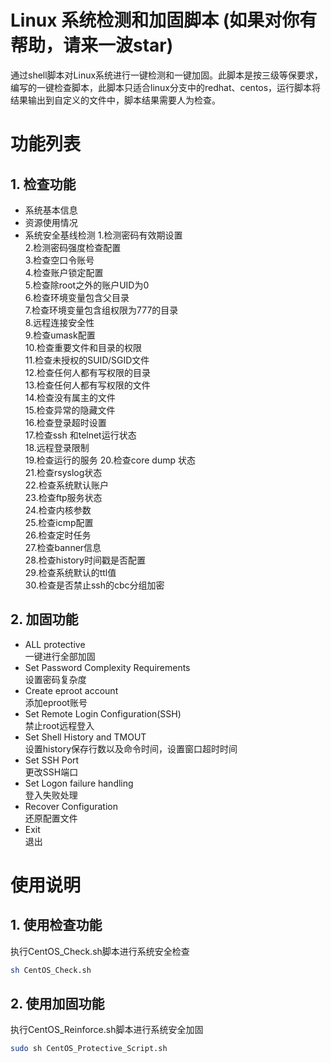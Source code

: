 # Linux 系统检测和加固脚本 (如果对你有帮助，请来一波star)
通过shell脚本对Linux系统进行一键检测和一键加固。此脚本是按三级等保要求，编写的一键检查脚本，此脚本只适合linux分支中的redhat、centos，运行脚本将结果输出到自定义的文件中，脚本结果需要人为检查。

# 功能列表
## 1. 检查功能
- 系统基本信息
- 资源使用情况
- 系统安全基线检测
     1.检测密码有效期设置  
     2.检测密码强度检查配置   
     3.检查空口令账号   
     4.检查账户锁定配置   
     5.检查除root之外的账户UID为0  
     6.检查环境变量包含父目录  
     7.检查环境变量包含组权限为777的目录  
     8.远程连接安全性  
     9.检查umask配置  
    10.检查重要文件和目录的权限  
    11.检查未授权的SUID/SGID文件  
    12.检查任何人都有写权限的目录  
    13.检查任何人都有写权限的文件  
    14.检查没有属主的文件  
    15.检查异常的隐藏文件  
    16.检查登录超时设置  
    17.检查ssh 和telnet运行状态  
    18.远程登录限制  
    19.检查运行的服务 
    20.检查core dump 状态    
    21.检查rsyslog状态  
    22.检查系统默认账户  
    23.检查ftp服务状态  
    24.检查内核参数   
    25.检查icmp配置    
    26.检查定时任务    
    27.检查banner信息    
    28.检查history时间戳是否配置   
    29.检查系统默认的ttl值   
    30.检查是否禁止ssh的cbc分组加密   

## 2. 加固功能
- ALL protective  
一键进行全部加固  
- Set Password Complexity Requirements  
设置密码复杂度  
- Create eproot account  
添加eproot账号  
- Set Remote Login Configuration(SSH)  
禁止root远程登入  
- Set Shell History and TMOUT  
设置history保存行数以及命令时间，设置窗口超时时间  
- Set SSH Port  
更改SSH端口  
- Set Logon failure handling  
登入失败处理  
- Recover Configuration  
还原配置文件  
- Exit  
退出


# 使用说明 
## 1. 使用检查功能
执行CentOS_Check.sh脚本进行系统安全检查
```bash
sh CentOS_Check.sh
```

## 2. 使用加固功能   
执行CentOS_Reinforce.sh脚本进行系统安全加固
```bash
sudo sh CentOS_Protective_Script.sh  
```


